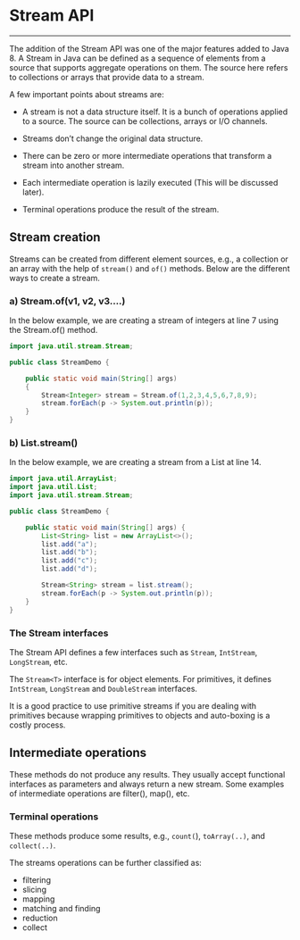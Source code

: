 # Stream API
___

The addition of the Stream API was one of the major features added to Java 8. A Stream in Java can be defined as a sequence of elements from a source that supports aggregate operations on them. The source here refers to collections or arrays that provide data to a stream.

A few important points about streams are:

- A stream is not a data structure itself. It is a bunch of operations applied to a source. The source can be collections, arrays or I/O channels.

- Streams don’t change the original data structure.

- There can be zero or more intermediate operations that transform a stream into another stream.

- Each intermediate operation is lazily executed (This will be discussed later).

- Terminal operations produce the result of the stream.

## Stream creation
Streams can be created from different element sources, e.g., a collection or an array with the help of `stream()` and `of()` methods. Below are the different ways to create a stream.

### a) Stream.of(v1, v2, v3….)

In the below example, we are creating a stream of integers at line 7 using the Stream.of() method.
```java
import java.util.stream.Stream;

public class StreamDemo {

    public static void main(String[] args)
    {
        Stream<Integer> stream = Stream.of(1,2,3,4,5,6,7,8,9);
        stream.forEach(p -> System.out.println(p));
    }
}
```

### b) List.stream()
In the below example, we are creating a stream from a List at line 14.
```java
import java.util.ArrayList;
import java.util.List;
import java.util.stream.Stream;

public class StreamDemo {

    public static void main(String[] args) {
        List<String> list = new ArrayList<>();
        list.add("a");
        list.add("b");
        list.add("c");
        list.add("d");

        Stream<String> stream = list.stream();
        stream.forEach(p -> System.out.println(p));
    }
}
```
### The Stream interfaces
The Stream API defines a few interfaces such as `Stream`, `IntStream`, `LongStream`, etc.

The `Stream<T>` interface is for object elements. For primitives, it defines `IntStream`, `LongStream` and `DoubleStream` interfaces.

It is a good practice to use primitive streams if you are dealing with primitives because wrapping primitives to objects and auto-boxing is a costly process.

## Intermediate operations
These methods do not produce any results. They usually accept functional interfaces as parameters and always return a new stream. Some examples of intermediate operations are filter(), map(), etc.

### Terminal operations
These methods produce some results, e.g., `count(`), `toArray(..)`, and `collect(..)`.

The streams operations can be further classified as:

- filtering
- slicing
- mapping
- matching and finding
- reduction
- collect


